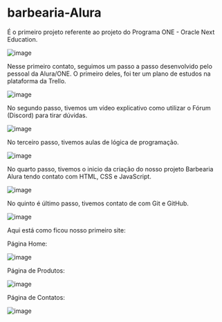 # barbearia-Alura
É o primeiro projeto referente ao projeto do Programa ONE - Oracle Next Education.



![image](https://user-images.githubusercontent.com/42788520/229412888-c6a2cec4-e5ee-4867-ac33-7f6863d8747c.png)



Nesse primeiro contato, seguimos um passo a passo desenvolvido pelo pessoal da Alura/ONE. O primeiro deles, foi ter um plano de estudos na plataforma da Trello.

![image](https://user-images.githubusercontent.com/42788520/229413962-fd11b424-01c8-4a49-bc00-2d5da18bcf1a.png)

No segundo passo, tivemos um vídeo explicativo como utilizar o Fórum (Discord) para tirar dúvidas.

![image](https://user-images.githubusercontent.com/42788520/229414589-cf330ead-2e53-4252-8d8d-156ad51aba23.png)

No terceiro passo, tivemos aulas de lógica de programação.

![image](https://user-images.githubusercontent.com/42788520/229414812-0119c5f6-dc4b-46cd-970a-93ceec7599c9.png)

No quarto passo, tivemos o inicio da criação do nosso projeto Barbearia Alura tendo contato com HTML, CSS e JavaScript.

![image](https://user-images.githubusercontent.com/42788520/229415061-dbc1c8e0-ffb3-4307-8a18-5be83b512d1c.png)

No quinto é último passo, tivemos contato de com Git e GitHub.

![image](https://user-images.githubusercontent.com/42788520/229415275-940afda7-2a00-4e60-ae61-b5274a6a0a84.png)

Aqui está como ficou nosso primeiro site:

Página Home:

![image](https://user-images.githubusercontent.com/42788520/229415797-ba65893d-d8d3-4ac6-8d78-03f4acfe4e9f.png)

Página de Produtos:

![image](https://user-images.githubusercontent.com/42788520/229415594-6704f9dc-cd80-48a7-b00a-7ce09a1d013e.png)

Página de Contatos:

![image](https://user-images.githubusercontent.com/42788520/229415996-a7e7f7d7-c626-495f-b4ca-99e95016ac0a.png)
